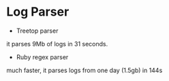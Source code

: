 # Log Parser

* Treetop parser

it parses 9Mb of logs in 31 seconds.

* Ruby regex parser

much faster, it parses logs from one day (1.5gb) in 144s
